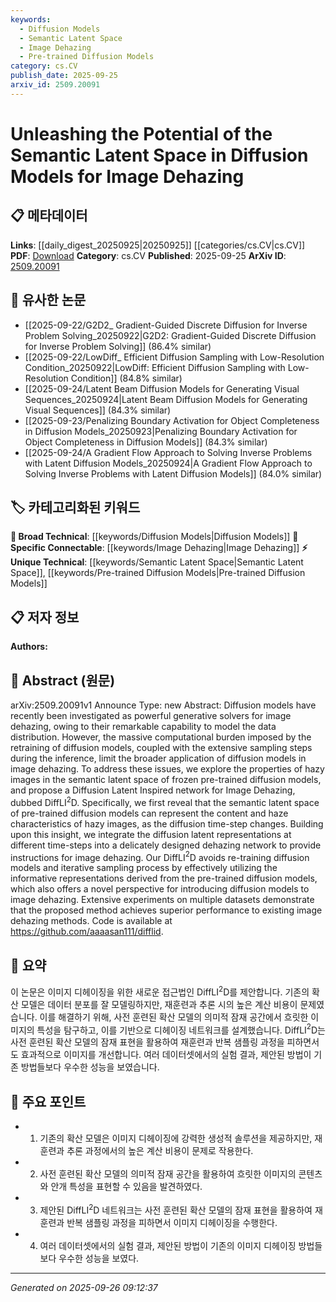 ```yaml
---
keywords:
  - Diffusion Models
  - Semantic Latent Space
  - Image Dehazing
  - Pre-trained Diffusion Models
category: cs.CV
publish_date: 2025-09-25
arxiv_id: 2509.20091
---
```


<!-- KEYWORD_LINKING_METADATA:
{
  "processed_timestamp": "2025-09-26T09:12:37.738036",
  "vocabulary_version": "1.0",
  "selected_keywords": [
    "Diffusion Models",
    "Semantic Latent Space",
    "Image Dehazing",
    "Pre-trained Diffusion Models"
  ],
  "rejected_keywords": [],
  "similarity_scores": {
    "Diffusion Models": 0.85,
    "Semantic Latent Space": 0.78,
    "Image Dehazing": 0.82,
    "Pre-trained Diffusion Models": 0.77
  },
  "extraction_method": "AI_prompt_based",
  "budget_applied": true,
  "candidates_json": {
    "candidates": [
      {
        "surface": "Diffusion Models",
        "canonical": "Diffusion Models",
        "aliases": [
          "Diffusion Model"
        ],
        "category": "broad_technical",
        "rationale": "Diffusion models are central to the paper's methodology and are a key concept in generative modeling.",
        "novelty_score": 0.55,
        "connectivity_score": 0.88,
        "specificity_score": 0.7,
        "link_intent_score": 0.85
      },
      {
        "surface": "Semantic Latent Space",
        "canonical": "Semantic Latent Space",
        "aliases": [
          "Latent Space"
        ],
        "category": "unique_technical",
        "rationale": "The semantic latent space is a novel concept explored in the context of image dehazing using diffusion models.",
        "novelty_score": 0.75,
        "connectivity_score": 0.65,
        "specificity_score": 0.8,
        "link_intent_score": 0.78
      },
      {
        "surface": "Image Dehazing",
        "canonical": "Image Dehazing",
        "aliases": [
          "Dehazing"
        ],
        "category": "specific_connectable",
        "rationale": "Image dehazing is the primary application focus of the paper, linking it to computer vision tasks.",
        "novelty_score": 0.5,
        "connectivity_score": 0.83,
        "specificity_score": 0.72,
        "link_intent_score": 0.82
      },
      {
        "surface": "Pre-trained Diffusion Models",
        "canonical": "Pre-trained Diffusion Models",
        "aliases": [
          "Frozen Diffusion Models"
        ],
        "category": "unique_technical",
        "rationale": "The use of pre-trained diffusion models is a significant methodological innovation in the paper.",
        "novelty_score": 0.68,
        "connectivity_score": 0.7,
        "specificity_score": 0.78,
        "link_intent_score": 0.77
      }
    ],
    "ban_list_suggestions": [
      "method",
      "performance",
      "experiment"
    ]
  },
  "decisions": [
    {
      "candidate_surface": "Diffusion Models",
      "resolved_canonical": "Diffusion Models",
      "decision": "linked",
      "scores": {
        "novelty": 0.55,
        "connectivity": 0.88,
        "specificity": 0.7,
        "link_intent": 0.85
      }
    },
    {
      "candidate_surface": "Semantic Latent Space",
      "resolved_canonical": "Semantic Latent Space",
      "decision": "linked",
      "scores": {
        "novelty": 0.75,
        "connectivity": 0.65,
        "specificity": 0.8,
        "link_intent": 0.78
      }
    },
    {
      "candidate_surface": "Image Dehazing",
      "resolved_canonical": "Image Dehazing",
      "decision": "linked",
      "scores": {
        "novelty": 0.5,
        "connectivity": 0.83,
        "specificity": 0.72,
        "link_intent": 0.82
      }
    },
    {
      "candidate_surface": "Pre-trained Diffusion Models",
      "resolved_canonical": "Pre-trained Diffusion Models",
      "decision": "linked",
      "scores": {
        "novelty": 0.68,
        "connectivity": 0.7,
        "specificity": 0.78,
        "link_intent": 0.77
      }
    }
  ]
}
-->

# Unleashing the Potential of the Semantic Latent Space in Diffusion Models for Image Dehazing

## 📋 메타데이터

**Links**: [[daily_digest_20250925|20250925]] [[categories/cs.CV|cs.CV]]
**PDF**: [Download](https://arxiv.org/pdf/2509.20091.pdf)
**Category**: cs.CV
**Published**: 2025-09-25
**ArXiv ID**: [2509.20091](https://arxiv.org/abs/2509.20091)

## 🔗 유사한 논문
- [[2025-09-22/G2D2_ Gradient-Guided Discrete Diffusion for Inverse Problem Solving_20250922|G2D2: Gradient-Guided Discrete Diffusion for Inverse Problem Solving]] (86.4% similar)
- [[2025-09-22/LowDiff_ Efficient Diffusion Sampling with Low-Resolution Condition_20250922|LowDiff: Efficient Diffusion Sampling with Low-Resolution Condition]] (84.8% similar)
- [[2025-09-24/Latent Beam Diffusion Models for Generating Visual Sequences_20250924|Latent Beam Diffusion Models for Generating Visual Sequences]] (84.3% similar)
- [[2025-09-23/Penalizing Boundary Activation for Object Completeness in Diffusion Models_20250923|Penalizing Boundary Activation for Object Completeness in Diffusion Models]] (84.3% similar)
- [[2025-09-24/A Gradient Flow Approach to Solving Inverse Problems with Latent Diffusion Models_20250924|A Gradient Flow Approach to Solving Inverse Problems with Latent Diffusion Models]] (84.0% similar)

## 🏷️ 카테고리화된 키워드
**🧠 Broad Technical**: [[keywords/Diffusion Models|Diffusion Models]]
**🔗 Specific Connectable**: [[keywords/Image Dehazing|Image Dehazing]]
**⚡ Unique Technical**: [[keywords/Semantic Latent Space|Semantic Latent Space]], [[keywords/Pre-trained Diffusion Models|Pre-trained Diffusion Models]]

## 📋 저자 정보

**Authors:** 

## 📄 Abstract (원문)

arXiv:2509.20091v1 Announce Type: new 
Abstract: Diffusion models have recently been investigated as powerful generative solvers for image dehazing, owing to their remarkable capability to model the data distribution. However, the massive computational burden imposed by the retraining of diffusion models, coupled with the extensive sampling steps during the inference, limit the broader application of diffusion models in image dehazing. To address these issues, we explore the properties of hazy images in the semantic latent space of frozen pre-trained diffusion models, and propose a Diffusion Latent Inspired network for Image Dehazing, dubbed DiffLI$^2$D. Specifically, we first reveal that the semantic latent space of pre-trained diffusion models can represent the content and haze characteristics of hazy images, as the diffusion time-step changes. Building upon this insight, we integrate the diffusion latent representations at different time-steps into a delicately designed dehazing network to provide instructions for image dehazing. Our DiffLI$^2$D avoids re-training diffusion models and iterative sampling process by effectively utilizing the informative representations derived from the pre-trained diffusion models, which also offers a novel perspective for introducing diffusion models to image dehazing. Extensive experiments on multiple datasets demonstrate that the proposed method achieves superior performance to existing image dehazing methods. Code is available at https://github.com/aaaasan111/difflid.

## 📝 요약

이 논문은 이미지 디헤이징을 위한 새로운 접근법인 DiffLI$^2$D를 제안합니다. 기존의 확산 모델은 데이터 분포를 잘 모델링하지만, 재훈련과 추론 시의 높은 계산 비용이 문제였습니다. 이를 해결하기 위해, 사전 훈련된 확산 모델의 의미적 잠재 공간에서 흐릿한 이미지의 특성을 탐구하고, 이를 기반으로 디헤이징 네트워크를 설계했습니다. DiffLI$^2$D는 사전 훈련된 확산 모델의 잠재 표현을 활용하여 재훈련과 반복 샘플링 과정을 피하면서도 효과적으로 이미지를 개선합니다. 여러 데이터셋에서의 실험 결과, 제안된 방법이 기존 방법들보다 우수한 성능을 보였습니다.

## 🎯 주요 포인트

- 1. 기존의 확산 모델은 이미지 디헤이징에 강력한 생성적 솔루션을 제공하지만, 재훈련과 추론 과정에서의 높은 계산 비용이 문제로 작용한다.
- 2. 사전 훈련된 확산 모델의 의미적 잠재 공간을 활용하여 흐릿한 이미지의 콘텐츠와 안개 특성을 표현할 수 있음을 발견하였다.
- 3. 제안된 DiffLI$^2$D 네트워크는 사전 훈련된 확산 모델의 잠재 표현을 활용하여 재훈련과 반복 샘플링 과정을 피하면서 이미지 디헤이징을 수행한다.
- 4. 여러 데이터셋에서의 실험 결과, 제안된 방법이 기존의 이미지 디헤이징 방법들보다 우수한 성능을 보였다.


---

*Generated on 2025-09-26 09:12:37*